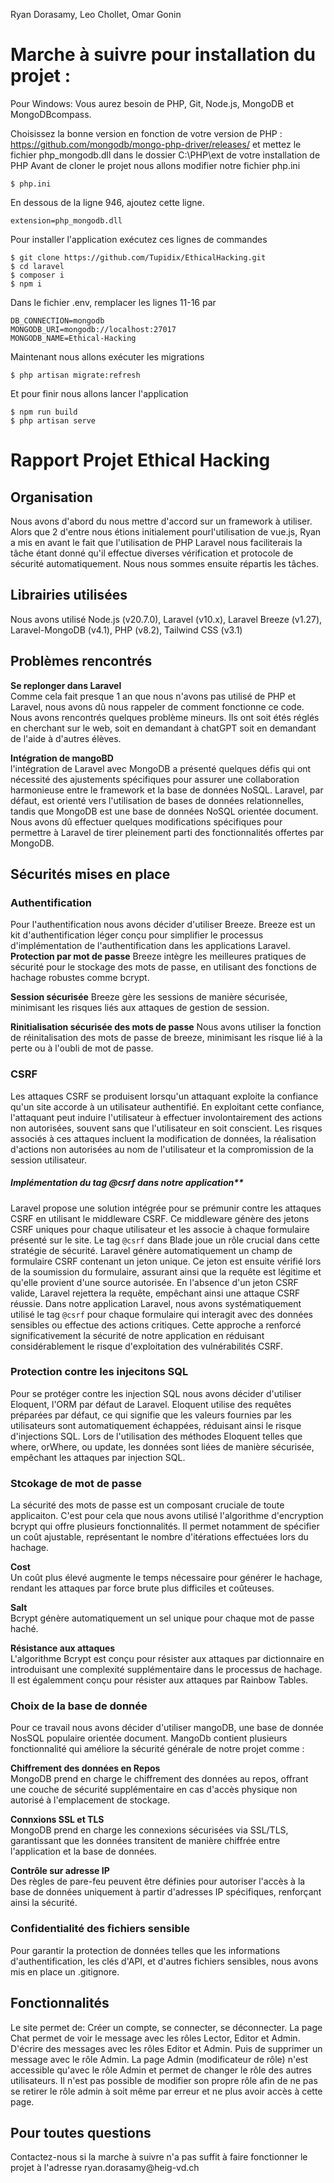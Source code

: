 Ryan Dorasamy, Leo Chollet, Omar Gonin
# Marche à suivre pour installation du projet : 
Pour Windows:
Vous aurez besoin de PHP, Git, Node.js, MongoDB et MongoDBcompass.

Choisissez la bonne version en fonction de votre version de PHP : https://github.com/mongodb/mongo-php-driver/releases/
et mettez le fichier php_mongodb.dll dans le dossier C:\PHP\ext de votre installation de PHP
Avant de cloner le projet nous allons modifier notre fichier php.ini
```
$ php.ini
```
En dessous de la ligne 946, ajoutez cette ligne.
```
extension=php_mongodb.dll
```

Pour installer l'application exécutez ces lignes de commandes
```
$ git clone https://github.com/Tupidix/EthicalHacking.git
$ cd laravel
$ composer i
$ npm i
```
Dans le fichier .env, remplacer les lignes 11-16 par
```
DB_CONNECTION=mongodb
MONGODB_URI=mongodb://localhost:27017
MONGODB_NAME=Ethical-Hacking
```
Maintenant nous allons exécuter les migrations 
```
$ php artisan migrate:refresh
```
Et pour finir nous allons lancer l'application
```
$ npm run build
$ php artisan serve
```
<h1>Rapport Projet Ethical Hacking</h1>

<h2>Organisation</h2>
Nous avons d'abord du nous mettre d'accord sur un framework à utiliser. Alors que 2 d'entre nous étions initialement pourl'utilisation de vue.js, Ryan a mis en avant le fait que l'utilisation
de PHP Laravel nous faciliterais la tâche étant donné qu'il effectue diverses vérification et protocole de sécurité automatiquement. Nous nous sommes ensuite répartis les tâches.

<h2>Librairies utilisées</h2>
Nous avons utilisé Node.js (v20.7.0), Laravel (v10.x), Laravel Breeze (v1.27), Laravel-MongoDB (v4.1), PHP (v8.2), Tailwind CSS (v3.1)

<h2>Problèmes rencontrés</h2>

**Se replonger dans Laravel**\
Comme cela fait presque 1 an que nous n'avons pas utilisé de PHP et Laravel, nous avons dû nous rappeler de comment fonctionne ce code. Nous avons rencontrés quelques problème mineurs. Ils ont soit étés réglés en cherchant sur le web, soit en demandant à chatGPT soit en demandant de l'aide à d'autres élèves.

**Intégration de mangoBD**\
l'intégration de Laravel avec MongoDB a présenté quelques défis qui ont nécessité des ajustements spécifiques pour assurer une collaboration harmonieuse entre le framework et la base de données NoSQL. Laravel, par défaut, est orienté vers l'utilisation de bases de données relationnelles, tandis que MongoDB est une base de données NoSQL orientée document. Nous avons dû effectuer quelques modifications spécifiques pour permettre à Laravel de tirer pleinement parti des fonctionnalités offertes par MongoDB. 

<h2>Sécurités mises en place</h2>

### Authentification
Pour l'authentification nous avons décider d'utiliser Breeze. Breeze est un kit d'authentification léger conçu pour simplifier le processus d'implémentation de l'authentification dans les applications Laravel.
**Protection par mot de passe**
Breeze intègre les meilleures pratiques de sécurité pour le stockage des mots de passe, en utilisant des fonctions de hachage robustes comme bcrypt.

**Session sécurisée**
Breeze gère les sessions de manière sécurisée, minimisant les risques liés aux attaques de gestion de session.

**Rinitialisation sécurisée des mots de passe**
Nous avons utiliser la fonction de réinitalisation des mots de passe de breeze, minimisant les risque lié à la perte ou à l'oubli de mot de passe. 


### CSRF
Les attaques CSRF se produisent lorsqu'un attaquant exploite la confiance qu'un site accorde à un utilisateur authentifié. En exploitant cette confiance, l'attaquant peut induire l'utilisateur à effectuer involontairement des actions non autorisées, souvent sans que l'utilisateur en soit conscient. Les risques associés à ces attaques incluent la modification de données, la réalisation d'actions non autorisées au nom de l'utilisateur et la compromission de la session utilisateur.

##### Implémentation du tag @csrf dans notre application**
Laravel propose une solution intégrée pour se prémunir contre les attaques CSRF en utilisant le middleware CSRF. Ce middleware génère des jetons CSRF uniques pour chaque utilisateur et les associe à chaque formulaire présenté sur le site. Le tag `@csrf` dans Blade joue un rôle crucial dans cette stratégie de sécurité.
Laravel génère automatiquement un champ de formulaire CSRF contenant un jeton unique. Ce jeton est ensuite vérifié lors de la soumission du formulaire, assurant ainsi que la requête est légitime et qu'elle provient d'une source autorisée. En l'absence d'un jeton CSRF valide, Laravel rejettera la requête, empêchant ainsi une attaque CSRF réussie.
Dans notre application Laravel, nous avons systématiquement utilisé le tag `@csrf` pour chaque formulaire qui interagit avec des données sensibles ou effectue des actions critiques. Cette approche a renforcé significativement la sécurité de notre application en réduisant considérablement le risque d'exploitation des vulnérabilités CSRF.

### Protection contre les injecitons SQL
Pour se protéger contre les injection SQL nous avons décider d'utiliser Eloquent, l'ORM par défaut de Laravel. Eloquent utilise des requêtes préparées par défaut, ce qui signifie que les valeurs fournies par les utilisateurs sont automatiquement échappées, réduisant ainsi le risque d'injections SQL. Lors de l'utilisation des méthodes Eloquent telles que where, orWhere, ou update, les données sont liées de manière sécurisée, empêchant les attaques par injection SQL.

### Stcokage de mot de passe 
La sécurité des mots de passe est un composant cruciale de toute applicaiton. C'est pour cela que nous avons utilisé l'algorithme d'encryption bcrypt qui offre plusieurs fonctionnalités. Il permet notamment de spécifier un coût ajustable, représentant le nombre d'itérations effectuées lors du hachage. 

**Cost**\
Un coût plus élevé augmente le temps nécessaire pour générer le hachage, rendant les attaques par force brute plus difficiles et coûteuses.

**Salt**\
Bcrypt génère automatiquement un sel unique pour chaque mot de passe haché.

**Résistance aux attaques**\
L'algorithme Bcrypt est conçu pour résister aux attaques par dictionnaire en introduisant une complexité supplémentaire dans le processus de hachage. Il est égalemment conçu pour résister aux attaques par Rainbow Tables.

### Choix de la base de donnée 
Pour ce travail nous avons décider d'utiliser mangoDB, une base de donnée NosSQL populaire orientée document. MangoDb contient plusieurs fonctionnalité qui améliore la sécurité générale de notre projet comme : 

**Chiffrement des données en Repos**\
MongoDB prend en charge le chiffrement des données au repos, offrant une couche de sécurité supplémentaire en cas d'accès physique non autorisé à l'emplacement de stockage.

**Connxions SSL et TLS**\
MongoDB prend en charge les connexions sécurisées via SSL/TLS, garantissant que les données transitent de manière chiffrée entre l'application et la base de données.

**Contrôle sur adresse IP**\
Des règles de pare-feu peuvent être définies pour autoriser l'accès à la base de données uniquement à partir d'adresses IP spécifiques, renforçant ainsi la sécurité.

### Confidentialité des fichiers sensible
Pour garantir la protection de données telles que les informations d'authentification, les clés d'API, et d'autres fichiers sensibles, nous avons mis en place un .gitignore.


<h2>Fonctionnalités</h2>
Le site permet de: Créer un compte, se connecter, se déconnecter. La page Chat permet de voir le message avec les rôles Lector, Editor et Admin. D'écrire des messages avec les rôles Editor et Admin.
Puis de supprimer un message avec le rôle Admin. La page Admin (modificateur de rôle) n'est accessible qu'avec le rôle Admin et permet de changer le rôle des autres utilisateurs. Il n'est pas
possible de modifier son propre rôle afin de ne pas se retirer le rôle admin à soit même par erreur et ne plus avoir accès à cette page.

<h2>Pour toutes questions</h2>
Contactez-nous si la marche à suivre n'a pas suffit à faire fonctionner le projet à l'adresse ryan.dorasamy@heig-vd.ch
